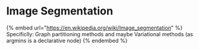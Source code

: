 # Image Segmentation

{% embed url="https://en.wikipedia.org/wiki/Image_segmentation" %}
Specificlly: Graph partitioning methods and maybe Variational methods (as argmins is a declarative node)
{% endembed %}
